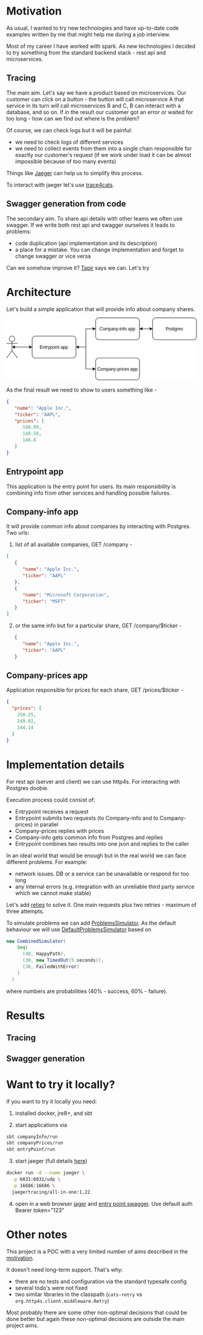 # Motivation

As usual, I wanted to try new technologies and have up-to-date code examples written by me that might help me during a job interview.

Most of my career I have worked with spark.
As new technologies I decided to try something from the standard backend stack - rest api and microservices.

## Tracing

The main aim.
Let's say we have a product based on microservices. Our customer can click on a button - the button will call microservice A that service in its turn will call microservices B and C, B can interact with a database, and so on.
If in the result our customer got an error or waited for too long - how can we find out where is the problem?

Of course, we can check logs but it will be painful:
- we need to check logs of different services
- we need to collect events from them into a single chain responsible for exactly our customer's request (if we work under load it can be almost impossible because of too many events)

Things like [Jaeger](https://www.jaegertracing.io/) can help us to simplify this process.

To interact with jaeger let's use [trace4cats](https://github.com/trace4cats/trace4cats).

## Swagger generation from code

The secondary aim.
To share api details with other teams we often use swagger. If we write both rest api and swagger ourselves it leads to problems:
- code duplication (api implementation and its description)
- a place for a mistake. You can change implementation and forget to change swagger or vice versa

Can we somehow improve it? [Tapir](https://github.com/softwaremill/tapir) says we can. Let's try


# Architecture

Let's build a simple application that will provide info about company shares.

![Architecture](./docs/tracing_architecture.png)

As the final result we need to show to users something like -
```json
{
   "name": "Apple Inc.",
   "ticker": "AAPL",
   "prices": [
      148.99,
      148.56,
      146.8
   ]
}
```

## Entrypoint app

This application is the entry point for users. Its main responsibility is combining info from other services and handling possible failures.  

## Company-info app

It will provide common info about companies by interacting with Postgres. Two urls:

1. list of all available companies, GET /company -
```json
[
   {
      "name": "Apple Inc.",
      "ticker": "AAPL"
   },
   {
      "name": "Microsoft Corporation",
      "ticker": "MSFT"
   }
]
```
2. or the same info but for a particular share, GET /company/$ticker  -
```json
   {
      "name": "Apple Inc.",
      "ticker": "AAPL"
   }
```

## Company-prices app

Application responsible for prices for each share, GET /prices/$ticker -

```json
{
  "prices": [
    250.25,
    249.02,
    244.14
  ]
}
```

# Implementation details

For rest api (server and client) we can use http4s. For interacting with Postgres doobie.

Execution process could consist of:
- Entrypoint receives a request
- Entrypoint submits two requests (to Company-info and to Company-prices) in parallel
- Company-prices replies with prices
- Company-info gets common info from Postgres and replies
- Entrypoint combines two results into one json and replies to the caller

In an ideal world that would be enough but in the real world we can face different problems. For example:
- network issues. DB or a service can be unavailable or respond for too long
- any internal errors (e.g. integration with an unreliable third party service which we cannot make stable)

Let's add [reties](./entry-point/src/main/scala/com/itsukanov/entrypoint/Retries.scala) to solve it.
One main requests plus two retries - maximum of three attempts.

To simulate problems we can add [ProblemsSimulator](./base-app/src/main/scala/com/itsukanov/common/problems/ProblemsSimulator.scala).
As the default behaviour we will use [DefaultProblemsSimulator](./base-app/src/main/scala/com/itsukanov/common/problems/DefaultProblemsSimulator.scala) based on
```scala
new CombinedSimulator(
    Seq(
      (40, HappyPath),
      (30, new TimedOut(5.seconds)),
      (30, FailedWithError)
    )
  )
```
where numbers are probabilities (40% - success, 60% - failure).

# Results

## Tracing

## Swagger generation

# Want to try it locally?

If you want to try it locally you need:

1. installed docker, jre8+, and sbt

2. start applications via
```bash
sbt companyInfo/run
sbt companyPrices/run
sbt entryPoint/run
```

3. start jaeger (full details [here](https://www.jaegertracing.io/docs/1.22/getting-started/#all-in-one))
```bash
docker run -d --name jaeger \
  -p 6831:6831/udp \
  -p 16686:16686 \
  jaegertracing/all-in-one:1.22
```

4. open in a web browser [jager](http://localhost:16686/search) and [entry point swagger](http://localhost:8081/docs).
   Use default auth Bearer token="123"  

# Other notes

This project is a POC with a very limited number of aims described in the [motivation](#motivation).

It doesn't need long-term support. That's why:
- there are no tests and configuration via the standard typesafe config
- several todo's were not fixed
- two similar libraries in the classpath (`cats-retry` vs `org.http4s.client.middleware.Retry`)

Most probably there are some other non-optimal decisions that could be done better but again these non-optimal decisions
are outside the main project aims.
